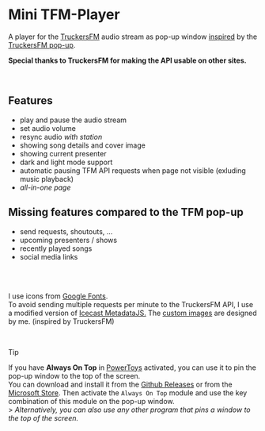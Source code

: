 # Mini TFM-Player

A player for the [TruckersFM](https://truckers.fm) audio stream as pop-up window <ins>inspired</ins> by the [TruckersFM pop-up](https://truckers.fm/popout/).

**Special thanks to TruckersFM for making the API usable on other sites.**

<br>

## Features
- play and pause the audio stream
- set audio volume
- resync audio *with station*
- showing song details and cover image
- showing current presenter
- dark and light mode support
- automatic pausing TFM API requests when page not visible (exluding music playback)
- *all-in-one page*

## Missing features compared to the TFM pop-up
- send requests, shoutouts, ...
- upcoming presenters / shows
- recently played songs
- social media links

<br>
<br>

I use icons from [Google Fonts](https://fonts.google.com/icons).<br>
To avoid sending multiple requests per minute to the TruckersFM API, I use a modified version of [Icecast MetadataJS.](https://github.com/eshaz/icecast-metadata-js)
The [custom images](https://github.com/Appstun/Mini-TFM-Player/tree/main/out/images) are designed by me. (inspired by TruckersFM)

<br>

> [!TIP]
> If you have **Always On Top** in [PowerToys](https://learn.microsoft.com/windows/powertoys/) activated, you can use it to pin the pop-up window to the top of the screen. <br>
> You can download and install it from the [Github Releases](github.com/microsoft/PowerToys/releases/latest) or from the [Microsoft Store](apps.microsoft.com/detail/xp89dcgq3k6vld). Then activate the `Always On Top` module and use the key combination of this module on the pop-up window. <br> > *Alternatively, you can also use any other program that pins a window to the top of the screen.*
